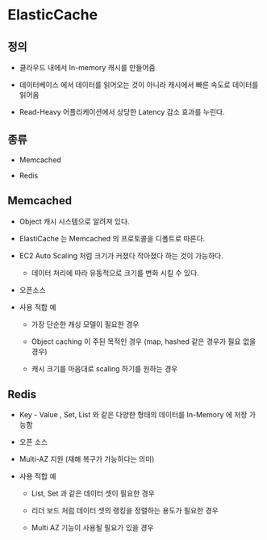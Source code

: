 # ElasticCache 

## 정의

- 클라우드 내에서 In-memory 캐시를 만들어줌

- 데이터베이스 에서 데이터를 읽어오는 것이 아니라 캐시에서 빠른 속도로 데이터를 읽어옴

- Read-Heavy 어플리케이션에서 상당한 Latency 감소 효과를 누린다.

## 종류

- Memcached

- Redis

## Memcached

- Object 캐시 시스템으로 알려져 있다.

- ElastiCache 는 Memcached 의 프로토콜을 디폴트로 따른다.

- EC2 Auto Scaling 처럼 크기가 커졌다 작아졌다 하는 것이 가능하다.

    - 데이터 처리에 따라 유동적으로 크기를 변화 시킬 수 있다.

- 오픈소스 

- 사용 적합 예 

    - 가장 단순한 캐싱 모델이 필요한 경우

    - Object caching 이 주된 목적인 경우 (map, hashed 같은 경우가 필요 없을 경우)

    - 캐시 크기를 마음대로 scaling 하기를 원하는 경우 


## Redis

- Key - Value , Set, List 와 같은 다양한 형태의 데이터를 In-Memory 에 저장 가능함

- 오픈 소스

- Multi-AZ 지원 (재해 복구가 가능하다는 의미)

- 사용 적합 예 

    - List, Set 과 같은 데이터 셋이 필요한 경우

    - 리더 보드 처럼 데이터 셋의 랭킹을 정렬하는 용도가 필요한 경우

    - Multi AZ 기능이 사용될 필요가 있을 경우



